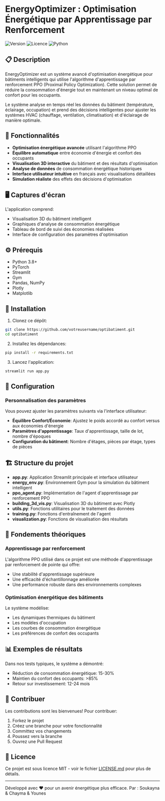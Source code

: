 # EnergyOptimizer : Optimisation Énergétique par Apprentissage par Renforcement

![Version](https://img.shields.io/badge/version-1.0.0-blue.svg)
![Licence](https://img.shields.io/badge/license-MIT-green.svg)
![Python](https://img.shields.io/badge/python-3.8+-yellow.svg)

## 📋 Description

EnergyOptimizer est un système avancé d'optimisation énergétique pour bâtiments intelligents qui utilise l'algorithme d'apprentissage par renforcement PPO (Proximal Policy Optimization). Cette solution permet de réduire la consommation d'énergie tout en maintenant un niveau optimal de confort pour les occupants.

Le système analyse en temps réel les données du bâtiment (température, éclairage, occupation) et prend des décisions intelligentes pour ajuster les systèmes HVAC (chauffage, ventilation, climatisation) et d'éclairage de manière optimale.

## 🌟 Fonctionnalités

- **Optimisation énergétique avancée** utilisant l'algorithme PPO
- **Équilibre automatique** entre économie d'énergie et confort des occupants
- **Visualisation 3D interactive** du bâtiment et des résultats d'optimisation
- **Analyse de données** de consommation énergétique historiques
- **Interface utilisateur intuitive** en français avec visualisations détaillées
- **Simulation réaliste** des effets des décisions d'optimisation

## 🖥️ Captures d'écran

L'application comprend:
- Visualisation 3D du bâtiment intelligent
- Graphiques d'analyse de consommation énergétique
- Tableau de bord de suivi des économies réalisées
- Interface de configuration des paramètres d'optimisation

## ⚙️ Prérequis

- Python 3.8+
- PyTorch
- Streamlit
- Gym
- Pandas, NumPy
- Plotly
- Matplotlib

## 🚀 Installation

1. Clonez ce dépôt:
```bash
git clone https://github.com/votreusername/optibatiment.git
cd optibatiment
```

2. Installez les dépendances:
```bash
pip install -r requirements.txt
```

3. Lancez l'application:
```bash
streamlit run app.py
```

## 🔧 Configuration

### Personnalisation des paramètres

Vous pouvez ajuster les paramètres suivants via l'interface utilisateur:

- **Équilibre Confort/Économie**: Ajustez le poids accordé au confort versus aux économies d'énergie
- **Paramètres d'apprentissage**: Taux d'apprentissage, taille de lot, nombre d'époques
- **Configuration du bâtiment**: Nombre d'étages, pièces par étage, types de pièces

## 🏗️ Structure du projet

- **app.py**: Application Streamlit principale et interface utilisateur
- **energy_env.py**: Environnement Gym pour la simulation du bâtiment intelligent
- **ppo_agent.py**: Implémentation de l'agent d'apprentissage par renforcement PPO
- **building_3d_vis.py**: Visualisation 3D du bâtiment avec Plotly
- **utils.py**: Fonctions utilitaires pour le traitement des données
- **training.py**: Fonctions d'entraînement de l'agent
- **visualization.py**: Fonctions de visualisation des résultats

## 🧠 Fondements théoriques

### Apprentissage par renforcement

L'algorithme PPO utilisé dans ce projet est une méthode d'apprentissage par renforcement de pointe qui offre:
- Une stabilité d'apprentissage supérieure
- Une efficacité d'échantillonnage améliorée
- Une performance robuste dans des environnements complexes

### Optimisation énergétique des bâtiments

Le système modélise:
- Les dynamiques thermiques du bâtiment
- Les modèles d'occupation
- Les courbes de consommation énergétique
- Les préférences de confort des occupants

## 📊 Exemples de résultats

Dans nos tests typiques, le système a démontré:
- Réduction de consommation énergétique: 15-30%
- Maintien du confort des occupants: >85%
- Retour sur investissement: 12-24 mois

## 🤝 Contribuer

Les contributions sont les bienvenues! Pour contribuer:

1. Forkez le projet
2. Créez une branche pour votre fonctionnalité
3. Committez vos changements
4. Poussez vers la branche
5. Ouvrez une Pull Request

## 📄 Licence

Ce projet est sous licence MIT - voir le fichier [LICENSE.md](LICENSE.md) pour plus de détails.


---

Développé avec ❤️ pour un avenir énergétique plus efficace. 
Par : Soukayna & Chayma & Younes
